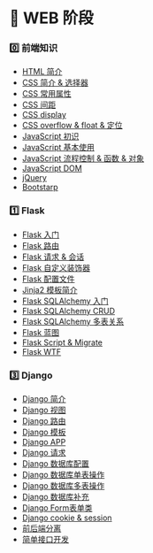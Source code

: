 # :pushpin: WEB 阶段

### :zero: 前端知识

- [HTML 简介][@0.1]
- [CSS 简介 & 选择器][@0.2]
- [CSS 常用属性][@0.3]
- [CSS 间距][@0.4]
- [CSS display][@0.5]
- [CSS overflow & float & 定位][@0.6]
- [JavaScript 初识][@0.7]
- [JavaScript 基本使用][@0.8]
- [JavaScript 流程控制 & 函数 & 对象][@0.9]
- [JavaScript DOM][@0.91]
- [jQuery][@0.92]
- [Bootstarp][@0.93]

### :one: Flask

- [Flask 入门][@1.0]
- [Flask 路由][@1.1]
- [Flask 请求 & 会话][@1.1.0]
- [Flask 自定义装饰器][@1.1.1]
- [Flask 配置文件][@1.1.2]
- [Jinja2 模板简介][@1.2]
- [Flask SQLAlchemy 入门][@1.3]
- [Flask SQLAlchemy CRUD][@1.4]
- [Flask SQLAlchemy 多表关系][@1.5]
- [Flask 蓝图][@1.6]
- [Flask Script & Migrate][@1.7]
- [Flask WTF][@1.8]

### :three: Django

- [Django 简介][@2.0]
- [Django 视图][@2.1]
- [Django 路由][@2.2]
- [Django 模板][@2.3]
- [Django APP][@2.4]
- [Django 请求][@2.5]
- [Django 数据库配置][@2.6]
- [Django 数据库单表操作][@2.7]
- [Django 数据库多表操作][@2.8]
- [Django 数据库补充][@2.9]
- [Django Form表单类][@3.0]
- [Django cookie & session][@3.1]
- [前后端分离][@3.2]
- [简单接口开发][@3.3]




[@0.1]:./前端/HTML常见标签.md
[@0.2]:./前端/CSS简介&选择器.md
[@0.3]:./前端/CSS样式常用属性.md
[@0.4]:./前端/CSS间距.md
[@0.5]:./前端/CSSdisplay.md
[@0.6]:./前端/CSS定位.md
[@0.7]:./前端/JavaScript初识.md
[@0.8]:./前端/JavaScript基本使用.md
[@0.9]:./前端/流程控制&函数&对象.md
[@0.91]:./前端/JavaScriptDOM.md
[@0.92]:./前端/jQuery.md
[@0.93]:./前端/Bootstrap.md
[@1.0]:./Flask/Flask入门.md
[@1.1]:./Flask/Flask路由.md
[@1.1.0]:./Flask/flask请求&会话.md
[@1.1.1]:./Flask/Flask使用自定义装饰器.md
[@1.1.2]:./Flask/Flask配置文件.md
[@1.2]:./Flask/Jinja2模板简介.md
[@1.3]:./Flask/FlaskSQLAlchemy上.md
[@1.4]:./Flask/FlaskSQLAlchemyCRUD.md
[@1.5]:./Flask/FlaskSQLAlchemy关系.md
[@1.6]:./Flask/Flask蓝图.md
[@1.7]:./Flask/Flask-script&Migrate.md
[@1.8]:./Flask/Flask-WTF.md
[@2.0]:./Django/Django简介.png
[@2.1]:./Django/Django视图.md
[@2.2]:./Django/Django路由.md
[@2.3]:./Django/Django模板.md
[@2.4]:./Django/DjangoAPP.md
[@2.5]:./Django/Django请求.md
[@2.6]:./Django/Django数据库配置.md
[@2.7]:./Django/Django数据库单表操作.md
[@2.8]:./Django/Django数据库多表操作.md
[@2.9]:./Django/Django数据库补充.md
[@3.0]:./Django/DjangoForm表单类.md
[@3.1]:./Django/Django会话.md
[@3.2]:./Django/前后端分离.md
[@3.3]:./Django/简单接口开发.md
